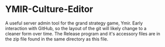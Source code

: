 # YMIR-Culture-Editor
A useful server admin tool for the grand strategy game, Ymir.
Early interaction with GitHub, so the layout of the git will likely change to a cleaner form over time.
The Release program and it's accessory files are in the zip file found in the same directory as this file.
